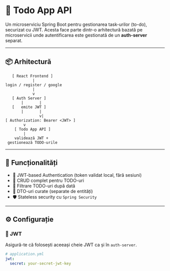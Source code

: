 # 📝 Todo App API

Un microserviciu Spring Boot pentru gestionarea task-urilor (to-do), securizat cu JWT. Acesta face parte dintr-o arhitectură bazată pe microservicii unde autentificarea este gestionată de un **auth-server** separat.

---

## 📦 Arhitectură
       [ React Frontend ]
                |
    login / register / google
                |
                v
       [ Auth Server ]
           |       |
       [   emite JWT ]       
           |       |       
                   v|      
    [ Authorization: Bearer <JWT> ]
            v
        [ Todo App API ]
            |
        validează JWT +
     gestionează TODO-urile

---

## 🚀 Funcționalități

- 🔐 JWT-based Authentication (token validat local, fără sesiuni)
- 📅 CRUD complet pentru TODO-uri
- 📆 Filtrare TODO-uri după dată
- 🧾 DTO-uri curate (separate de entități)
- 🛡️ Stateless security cu `Spring Security`

---

## ⚙️ Configurație

### 🔑 JWT

Asigură-te că folosești aceeași cheie JWT ca și în `auth-server`.

```yaml
# application.yml
jwt:
  secret: your-secret-jwt-key
```